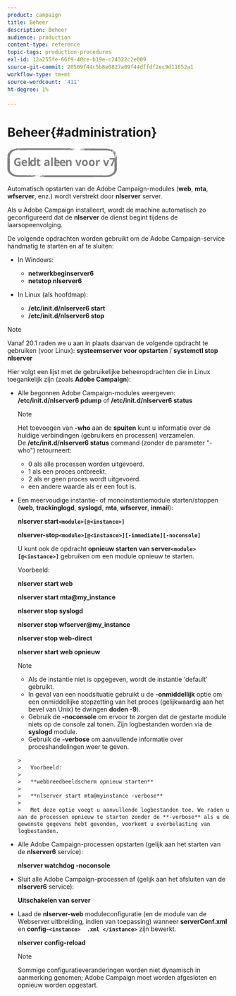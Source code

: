 ```yaml
---
product: campaign
title: Beheer
description: Beheer
audience: production
content-type: reference
topic-tags: production-procedures
exl-id: 12a255fe-66f9-40ce-b19e-c24322c2e009
source-git-commit: 20509f44c5b8e0827a09f44dffdf2ec9d11652a1
workflow-type: tm+mt
source-wordcount: '411'
ht-degree: 1%

---
```


# Beheer{#administration}

![](../../assets/v7-only.svg)

Automatisch opstarten van de Adobe Campaign-modules (**web**, **mta**, **wfserver**, enz.) wordt verstrekt door **nlserver** server.

Als u Adobe Campaign installeert, wordt de machine automatisch zo geconfigureerd dat de **nlserver** de dienst begint tijdens de laarsopeenvolging.

De volgende opdrachten worden gebruikt om de Adobe Campaign-service handmatig te starten en af te sluiten:

* In Windows:

   * **netwerkbeginserver6**
   * **netstop nlserver6**

* In Linux (als hoofdmap):

   * **/etc/init.d/nlserver6 start**
   * **/etc/init.d/nlserver6 stop**

>[!NOTE]
>
>Vanaf 20.1 raden we u aan in plaats daarvan de volgende opdracht te gebruiken (voor Linux): **systeemserver voor opstarten** / **systemctl stop nlserver**

Hier volgt een lijst met de gebruikelijke beheeropdrachten die in Linux toegankelijk zijn (zoals **Adobe Campaign**):

* Alle begonnen Adobe Campaign-modules weergeven: **/etc/init.d/nlserver6 pdump** of **/etc/init.d/nlserver6 status**

   >[!NOTE]
   >
   >Het toevoegen van **-who** aan de **spuiten** kunt u informatie over de huidige verbindingen (gebruikers en processen) verzamelen.\
   >De **/etc/init.d/nlserver6 status** command (zonder de parameter &quot;-who&quot;) retourneert:
   >
   >    * 0 als alle processen worden uitgevoerd.
   >    * 1 als een proces ontbreekt.
   >    * 2 als er geen proces wordt uitgevoerd.
   >    * een andere waarde als er een fout is.


* Een meervoudige instantie- of monoinstantiemodule starten/stoppen (**web**, **trackinglogd**, **syslogd**, **mta**, **wfserver**, **inmail**):

   **nlserver start`<module>[@<instance>]`**

   **nlserver-stop`<module>[@<instance>][-immediate][-noconsole]`**

   U kunt ook de opdracht **opnieuw starten van server`<module>[@<instance>]`** gebruiken om een module opnieuw te starten.

   Voorbeeld:

   **nlserver start web**

   **nlserver start mta@my_instance**

   **nlserver stop syslogd**

   **nlserver stop wfserver@my_instance**

   **nlserver stop web-direct**

   **nlserver start web opnieuw**

   >[!NOTE]
   >
   >* Als de instantie niet is opgegeven, wordt de instantie &#39;default&#39; gebruikt.
   >* In geval van een noodsituatie gebruikt u de **-onmiddellijk** optie om een onmiddellijke stopzetting van het proces (gelijkwaardig aan het bevel van Unix) te dwingen **doden -9**).
   >* Gebruik de **-noconsole** om ervoor te zorgen dat de gestarte module niets op de console zal tonen. Zijn logbestanden worden via de **syslogd** module.
   >* Gebruik de **-verbose** om aanvullende informatie over proceshandelingen weer te geven.

      >
      >   Voorbeeld:
      >
      >   **webbreedbeeldscherm opnieuw starten**
      >
      >   **nlserver start mta@myinstance -verbose**
      >
      >   Met deze optie voegt u aanvullende logbestanden toe. We raden u aan de processen opnieuw te starten zonder de **-verbose** als u de gewenste gegevens hebt gevonden, voorkomt u overbelasting van logbestanden.


* Alle Adobe Campaign-processen opstarten (gelijk aan het starten van de **nlserver6** service):

   **nlserver watchdog -noconsole**

* Sluit alle Adobe Campaign-processen af (gelijk aan het afsluiten van de **nlserver6** service):

   **Uitschakelen van server**

* Laad de **nlserver-web** moduleconfiguratie (en de module van de Webserver uitbreiding, indien van toepassing) wanneer **serverConf.xml** en **config-`<instance>  .xml </instance>`** zijn bewerkt.

   **nlserver config-reload**

   >[!NOTE]
   >
   >Sommige configuratieveranderingen worden niet dynamisch in aanmerking genomen; Adobe Campaign moet worden afgesloten en opnieuw worden opgestart.
